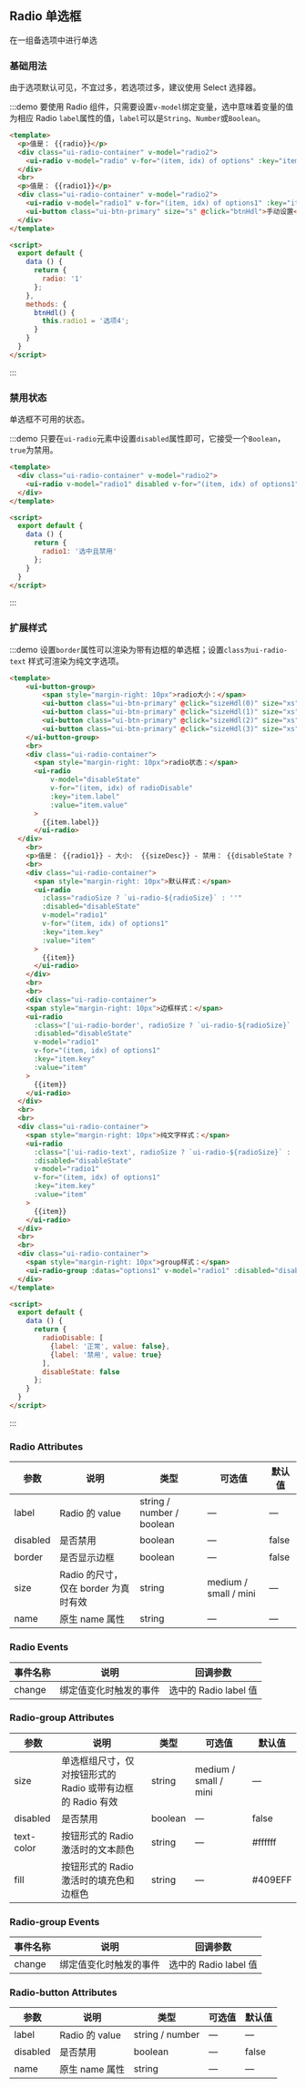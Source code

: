 <script>
  module.exports = {
    data() {
      return {
        radio: 'sel4',
        options: [
          {label: '选项1', value: 'sel1'},
          {label: '选项2', value: 'sel2'},
          {label: '选项3', value: 'sel3'},
          {label: '选项4', value: 'sel4'}
        ],
        options1: ['选项1', '选项2', '选项3', '选项4', '选项5'],
        radio1: '选项2',
        radio2: 3,
        radio3: '上海',
        radio4: '上海',
        radio5: '上海',
        radio6: '上海',
        radio7: '1',
        radio8: '1',
        radio9: '1',
        radio10: '1',
        radioDts: ['a', 'b', 'c', 'd', 'e'],
        radioValue: 'a',
        radioSize: '',
        sizeDesc: '中（默认）',
        radioDisable: [
          {label: '正常', value: false},
          {label: '禁用', value: true}
        ],
        disableState: false,
      };
    },
    methods: {
      btnHdl() {
        this.radio1 = '选项4';
      },
      sizeHdl(idx) {
        this.radioSize = ['l', '', 's', 'xs'][idx],
        this.sizeDesc = ['大', '中（默认）', '小', '超小'][idx]
      },
      disableHdl() {

      }
    }
  };
</script>

<style lang="less">
  .ui-btn-group,
  .ui-radio-container {
    display: flex;
    align-items: center;
    .ui-radio {
      margin-right: 20px;
    }
  }
</style>


## Radio 单选框

在一组备选项中进行单选

### 基础用法

由于选项默认可见，不宜过多，若选项过多，建议使用 Select 选择器。

:::demo 要使用 Radio 组件，只需要设置`v-model`绑定变量，选中意味着变量的值为相应 Radio `label`属性的值，`label`可以是`String`、`Number`或`Boolean`。

```html
<template>
  <p>值是： {{radio}}</p>
  <div class="ui-radio-container" v-model="radio2">
    <ui-radio v-model="radio" v-for="(item, idx) of options" :key="item.key" :value="item.value">选项{{idx+1}}</ui-radio>
  </div>
  <br>
  <p>值是： {{radio1}}</p>
  <div class="ui-radio-container" v-model="radio2">
    <ui-radio v-model="radio1" v-for="(item, idx) of options1" :key="item.key" :value="item">{{item}}</ui-radio>
    <ui-button class="ui-btn-primary" size="s" @click="btnHdl">手动设置</ui-button>
  </div>
</template>

<script>
  export default {
    data () {
      return {
        radio: '1'
      };
    },
    methods: {
      btnHdl() {
        this.radio1 = '选项4';
      }
    }
  }
</script>
```
:::

### 禁用状态

单选框不可用的状态。

:::demo 只要在`ui-radio`元素中设置`disabled`属性即可，它接受一个`Boolean`，`true`为禁用。
```html
<template>
  <div class="ui-radio-container" v-model="radio2">
    <ui-radio v-model="radio1" disabled v-for="(item, idx) of options1" :key="item.key" :value="item">{{item}}</ui-radio>
  </div>
</template>

<script>
  export default {
    data () {
      return {
        radio1: '选中且禁用'
      };
    }
  }
</script>
```
:::

### 扩展样式

:::demo 设置`border`属性可以渲染为带有边框的单选框；设置`class为ui-radio-text` 样式可渲染为纯文字选项。
```html
<template>
    <ui-button-group>
        <span style="margin-right: 10px">radio大小：</span>
        <ui-button class="ui-btn-primary" @click="sizeHdl(0)" size="xs">大</ui-button>
        <ui-button class="ui-btn-primary" @click="sizeHdl(1)" size="xs">中</ui-button>
        <ui-button class="ui-btn-primary" @click="sizeHdl(2)" size="xs">小</ui-button>
        <ui-button class="ui-btn-primary" @click="sizeHdl(3)" size="xs">超小</ui-button>
    </ui-button-group>
    <br>
    <div class="ui-radio-container">
      <span style="margin-right: 10px">radio状态：</span>
      <ui-radio
          v-model="disableState"
          v-for="(item, idx) of radioDisable"
          :key="item.label"
          :value="item.value"
      >
        {{item.label}}
      </ui-radio>
  </div>
    <br>
    <p>值是： {{radio1}} - 大小:  {{sizeDesc}} - 禁用： {{disableState ? '是' : '否'}}</p>
    <br>
    <div class="ui-radio-container">
      <span style="margin-right: 10px">默认样式：</span>
      <ui-radio
        :class="radioSize ? `ui-radio-${radioSize}` : ''"
        :disabled="disableState"
        v-model="radio1"
        v-for="(item, idx) of options1"
        :key="item.key"
        :value="item"
      >
        {{item}}
      </ui-radio>
    </div>
    <br>
    <br>
    <div class="ui-radio-container">
    <span style="margin-right: 10px">边框样式：</span>
    <ui-radio
      :class="['ui-radio-border', radioSize ? `ui-radio-${radioSize}` : '']"
      :disabled="disableState"
      v-model="radio1"
      v-for="(item, idx) of options1"
      :key="item.key"
      :value="item"
    >
      {{item}}
    </ui-radio>
  </div>
  <br>
  <br>
  <div class="ui-radio-container">
    <span style="margin-right: 10px">纯文字样式：</span>
    <ui-radio
      :class="['ui-radio-text', radioSize ? `ui-radio-${radioSize}` : '']"
      :disabled="disableState"
      v-model="radio1"
      v-for="(item, idx) of options1"
      :key="item.key"
      :value="item"
    >
      {{item}}
    </ui-radio>
  </div>
  <br>
  <br>
  <div class="ui-radio-container">
    <span style="margin-right: 10px">group样式：</span>
    <ui-radio-group :datas="options1" v-model="radio1" :disabled="disableState"></ui-radio-group>
  </div>
</template>

<script>
  export default {
    data () {
      return {
        radioDisable: [
          {label: '正常', value: false},
          {label: '禁用', value: true}
        ],
        disableState: false
      };
    }
  }
</script>
```
:::

### Radio Attributes
| 参数      | 说明    | 类型      | 可选值       | 默认值   |
|---------- |-------- |---------- |-------------  |-------- |
| label     | Radio 的 value   | string / number / boolean    |       —        |      —   |
| disabled  | 是否禁用    | boolean   | — | false   |
| border  | 是否显示边框  | boolean   | — | false   |
| size  | Radio 的尺寸，仅在 border 为真时有效  | string  | medium / small / mini | — |
| name | 原生 name 属性 | string    |      —         |     —    |

### Radio Events
| 事件名称 | 说明 | 回调参数 |
|---------- |-------- |---------- |
| change  | 绑定值变化时触发的事件 |  选中的 Radio label 值  |

### Radio-group Attributes
| 参数      | 说明    | 类型      | 可选值       | 默认值   |
|---------- |-------- |---------- |-------------  |-------- |
| size     | 单选框组尺寸，仅对按钮形式的 Radio 或带有边框的 Radio 有效   | string  | medium / small / mini |    —     |
| disabled  | 是否禁用    | boolean   | — | false   |
| text-color  | 按钮形式的 Radio 激活时的文本颜色    | string   | — | #ffffff   |
| fill  | 按钮形式的 Radio 激活时的填充色和边框色    | string   | — | #409EFF   |

### Radio-group Events
| 事件名称 | 说明 | 回调参数 |
|---------- |-------- |---------- |
| change  | 绑定值变化时触发的事件 |  选中的 Radio label 值  |

### Radio-button Attributes
| 参数      | 说明    | 类型      | 可选值       | 默认值   |
|---------- |-------- |---------- |-------------  |-------- |
| label     | Radio 的 value  | string / number  |        —       |     —    |
| disabled  | 是否禁用    | boolean   | — | false   |
| name | 原生 name 属性 | string    |      —         |     —    |
